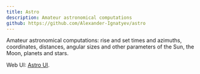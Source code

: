 ```yaml
---
title: Astro
description: Amateur astronomical computations
github: https://github.com/Alexander-Ignatyev/astro
---
```

Amateur astronomical computations:
rise and set times and azimuths, coordinates, distances,
angular sizes and other parameters of the Sun, the Moon, planets and stars.

Web UI: [Astro UI](/astro.html).
